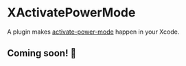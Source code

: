 # XActivatePowerMode
A plugin makes [activate-power-mode](https://github.com/JoelBesada/activate-power-mode) happen in your Xcode.

## Coming soon! 🚀

